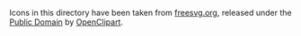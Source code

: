 Icons in this directory have been taken from [freesvg.org](https://freesvg.org/cute-cat-portrait-vector-image),
released under the [Public Domain](https://creativecommons.org/licenses/publicdomain/) by [OpenClipart](https://freesvg.org/by/OpenClipart).
